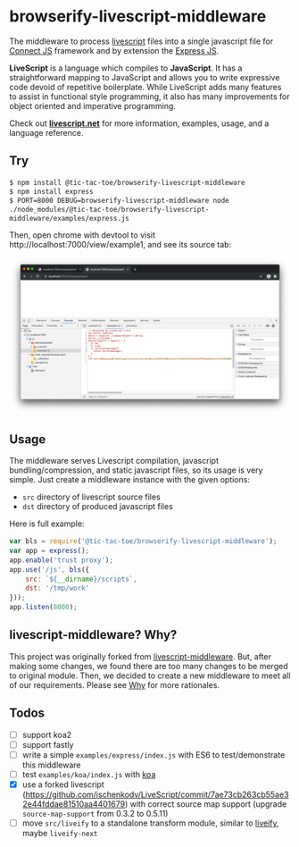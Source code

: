 # browserify-livescript-middleware

The middleware to process [livescript](http://livescript.net/) files into a single javascript file for [Connect JS](http://www.senchalabs.org/connect/) framework and by extension the [Express JS](http://expressjs.com/).

**LiveScript** is a language which compiles to **JavaScript**. It has a straightforward mapping to JavaScript and allows you to write expressive code devoid of repetitive boilerplate. While LiveScript adds many features to assist in functional style programming, it also has many improvements for object oriented and imperative programming.

Check out **[livescript.net](http://livescript.net)** for more information, examples, usage, and a language reference.


## Try

```text
$ npm install @tic-tac-toe/browserify-livescript-middleware
$ npm install express
$ PORT=8000 DEBUG=browserify-livescript-middleware node ./node_modules/@tic-tac-toe/browserify-livescript-middleware/examples/express.js
```

Then, open chrome with devtool to visit http://localhost:7000/view/example1, and see its source tab:

![](./docs/chrome_devtool_source_map.png)


## Usage

The middleware serves Livescript compilation, javascript bundling/compression, and static javascript files, so its usage is very simple. Just create a middleware instance with the given options:

- `src` directory of livescript source files
- `dst` directory of produced javascript files

Here is full example:

```javascript
var bls = require('@tic-tac-toe/browserify-livescript-middleware');
var app = express();
app.enable('trust proxy');
app.use('/js', bls({
    src: `${__dirname}/scripts`,
    dst: '/tmp/work'
}));
app.listen(8000);
```


## livescript-middleware? Why?

This project was originally forked from [livescript-middleware](https://www.npmjs.com/package/livescript-middleware). But, after making some changes, we found there are too many changes to be merged to original module. Then, we decided to create a new middleware to meet all of our requirements. Please see [Why](./docs/WHY.md) for more rationales.


## Todos

- [ ] support koa2
- [ ] support fastly
- [ ] write a simple `examples/express/index.js` with ES6 to test/demonstrate this middleware
- [ ] test `examples/koa/index.js` with [koa](https://github.com/koajs/koa)
- [x] use a forked livescript (https://github.com/ischenkodv/LiveScript/commit/7ae73cb263cb55ae32e44fddae81510aa4401679) with correct source map support (upgrade `source-map-support` from 0.3.2 to 0.5.11)
- [ ] move `src/liveify` to a standalone transform module, similar to [liveify](https://www.npmjs.com/package/liveify), maybe `liveify-next`